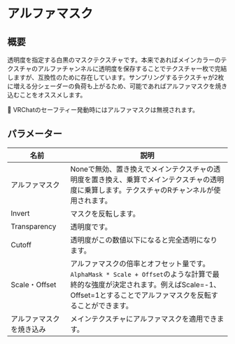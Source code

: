 # アルファマスク

## 概要
透明度を指定する白黒のマスクテクスチャです。本来であればメインカラーのテクスチャのアルファチャンネルに透明度を保存することでテクスチャ一枚で完結しますが、互換性のために存在しています。サンプリングするテクスチャが2枚に増える分シェーダーの負荷も上がるため、可能であればアルファマスクを焼き込むことをオススメします。

<div class="window_info">&#x1f530; VRChatのセーフティー発動時にはアルファマスクは無視されます。</div>

## パラメーター

|名前|説明|
|-|-|
|アルファマスク|Noneで無効、置き換えでメインテクスチャの透明度を置き換え、乗算でメインテクスチャの透明度に乗算します。テクスチャのRチャンネルが使用されます。|
|Invert|マスクを反転します。|
|Transparency|透明度です。|
|Cutoff|透明度がこの数値以下になると完全透明になります。|
|Scale・Offset|アルファマスクの倍率とオフセット量です。`AlphaMask * Scale + Offset`のような計算で最終的な強度が決定されます。例えばScale=-1、Offset=1とすることでアルファマスクを反転することができます。|
|アルファマスクを焼き込み|メインテクスチャにアルファマスクを適用できます。|